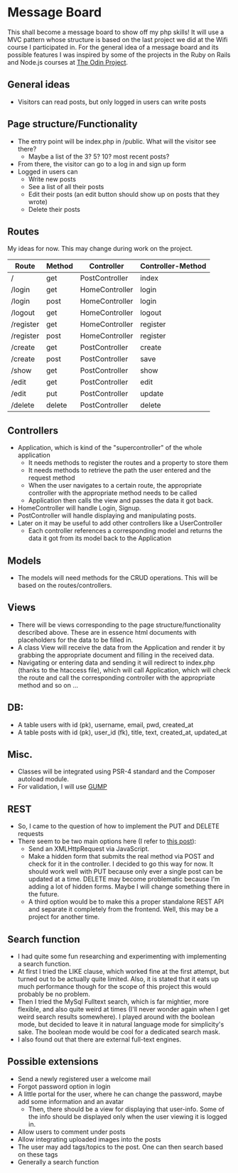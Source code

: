 # Message Board

This shall become a message board to show off my php skills! It will use a MVC pattern whose structure is based on the last project we did at the Wifi course I participated in. For the general idea of a message board and its possible features I was inspired by some of the projects in the Ruby on Rails and Node.js courses at [The Odin Project](https://www.theodinproject.com).

## General ideas
- Visitors can read posts, but only logged in users can write posts

## Page structure/Functionality
- The entry point will be index.php in /public. What will the visitor see there?
  - Maybe a list of the 3? 5? 10? most recent posts?
- From there, the visitor can go to a log in and sign up form
- Logged in users can
  - Write new posts
  - See a list of all their posts
  - Edit their posts (an edit button should show up on posts that they wrote)
  - Delete their posts

## Routes
My ideas for now. This may change during work on the project.

|Route|Method|Controller|Controller-Method|
|-----|------|----------|-----------------|
|/|get|PostController|index|
|/login|get|HomeController|login|
|/login|post|HomeController|login|
|/logout|get|HomeController|logout|
|/register|get|HomeController|register|
|/register|post|HomeController|register|
|/create|get|PostController|create|
|/create|post|PostController|save|
|/show|get|PostController|show|
|/edit|get|PostController|edit|
|/edit|put|PostController|update|
|/delete|delete|PostController|delete|

## Controllers
- Application, which is kind of the "supercontroller" of the whole application
  - It needs methods to register the routes and a property to store them
  - It needs methods to retrieve the path the user entered and the request method
  - When the user navigates to a certain route, the appropriate controller with the appropriate method needs to be called
  - Application then calls the view and passes the data it got back.
- HomeController will handle Login, Signup.
- PostController will handle displaying and manipulating posts.
- Later on it may be useful to add other controllers like a UserController
  - Each controller references a corresponding model and returns the data it got from its model back to the Application

## Models
- The models will need methods for the CRUD operations. This will be based on the routes/controllers.

## Views
- There will be views corresponding to the page structure/functionality described above. These are in essence html documents with placeholders for the data to be filled in.
- A class View will receive the data from the Application and render it by grabbing the appropriate document and filling in the received data.
- Navigating or entering data and sending it will redirect to index.php (thanks to the htaccess file), which will call Application, which will check the route and call the corresponding controller with the appropriate method and so on ... 

## DB:
- A table users with id (pk), username, email, pwd, created_at
- A table posts with id (pk), user_id (fk), title, text, created_at, updated_at

## Misc.
- Classes will be integrated using PSR-4 standard and the Composer autoload module.
- For validation, I will use [GUMP](https://github.com/Wixel/GUMP)

## REST
- So, I came to the question of how to implement the PUT and DELETE requests
- There seem to be two main options here (I refer to [this post](https://stackoverflow.com/questions/12085619/php-rest-put-delete-options)):
  - Send an XMLHttpRequest via JavaScript.
  - Make a hidden form that submits the real method via POST and check for it in the controller. I decided to go this way for now. It should work well with PUT because only ever a single post can be updated at a time. DELETE may become problematic because I'm adding a lot of hidden forms. Maybe I will change something there in the future.
  - A third option would be to make this a proper standalone REST API and separate it completely from the frontend. Well, this may be a project for another time.

## Search function
- I had quite some fun researching and experimenting with implementing a search function. 
- At first I tried the LIKE clause, which worked fine at the first attempt, but turned out to be actually quite limited. Also, it is stated that it eats up much performance though for the scope of this project this would probably be no problem.
- Then I tried the MySql Fulltext search, which is far mightier, more flexible, and also quite weird at times (I'll never wonder again when I get weird search results somewhere). I played around with the boolean mode, but decided to leave it in natural language mode for simplicity's sake. The boolean mode would be cool for a dedicated search mask.
- I also found out that there are external full-text engines. 


## Possible extensions
- Send a newly registered user a welcome mail
- Forgot password option in login
- A little portal for the user, where he can change the password, maybe add some information and an avatar
  - Then, there should be a view for displaying that user-info. Some of the info should be displayed only when the user viewing it is logged in.
- Allow users to comment under posts
- Allow integrating uploaded images into the posts
- The user may add tags/topics to the post. One can then search based on these tags
- Generally a search function